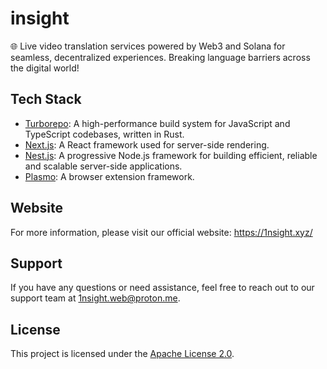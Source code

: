# insight

🌐 Live video translation services powered by Web3 and Solana for seamless, decentralized experiences. Breaking language barriers across the digital world!

## Tech Stack

- [Turborepo](https://turbo.build/repo/docs): A high-performance build system for JavaScript and TypeScript codebases, written in Rust.
- [Next.js](https://nextjs.org/): A React framework used for server-side rendering.
- [Nest.js](https://nestjs.com/): A progressive Node.js framework for building efficient, reliable and scalable server-side applications.
- [Plasmo](https://docs.plasmo.com/): A browser extension framework.

## Website

For more information, please visit our official website: https://1nsight.xyz/

## Support

If you have any questions or need assistance, feel free to reach out to our support team at 1nsight.web@proton.me.

## License

This project is licensed under the [Apache License 2.0](https://www.apache.org/licenses/LICENSE-2.0.html).
